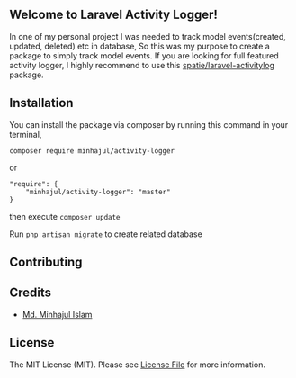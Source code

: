## Welcome to Laravel Activity Logger!

In one of my personal project I was needed to track model events(created, updated, deleted) etc in database, So this was my purpose to create a package to simply track model events. If you are looking for full featured activity logger, I highly recommend to use this [spatie/laravel-activitylog](https://github.com/spatie/laravel-activitylog) package.

## Installation 
You can install the package via composer by running this command in your terminal,

```
composer require minhajul/activity-logger
```
or 

```
"require": {
    "minhajul/activity-logger": "master"
}
```
then execute `composer update` 

Run ```php artisan migrate``` to create related database

## Contributing

## Credits
- [Md. Minhajul Islam](https://github.com/minhajul)

## License
The MIT License (MIT). Please see [License File](LICENSE) for more information.